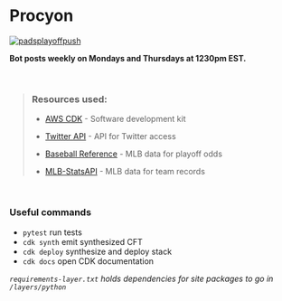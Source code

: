 # Procyon

<a href="https://twitter.com/padsplayoffpush" target="blank"><img src="https://img.shields.io/twitter/follow/padsplayoffpush?logo=twitter&style=for-the-badge" alt="padsplayoffpush" /></a> </p>

**Bot posts weekly on Mondays and Thursdays at 1230pm EST.**

<br />

> ### Resources used:
>
> - [AWS CDK](https://aws.amazon.com/cdk/) - Software development kit
>
> - [Twitter API](https://developer.twitter.com/en/docs/twitter-api) - API for Twitter access
>
> - [Baseball Reference](https://www.baseball-reference.com/leagues/majors/2022-playoff-odds.shtml) - MLB data for playoff odds
>
> - [MLB-StatsAPI](https://github.com/toddrob99/MLB-StatsAPI) - MLB data for team records

<br />

### Useful commands

- `pytest` run tests
- `cdk synth` emit synthesized CFT
- `cdk deploy` synthesize and deploy stack
- `cdk docs` open CDK documentation

_`requirements-layer.txt` holds dependencies for site packages to go in `/layers/python`_

